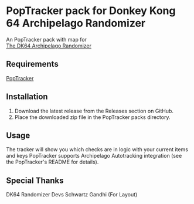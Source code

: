 # PopTracker pack for Donkey Kong 64 Archipelago Randomizer

An PopTracker pack with map for\
[The DK64 Archipelago Randomizer](https://github.com/2dos/DK64-Randomizer)

## Requirements
[PopTracker](https://github.com/black-sliver/PopTracker)

## Installation

1. Download the latest release from the Releases section on GitHub.
2. Place the downloaded zip file in the PopTracker packs directory.

## Usage

The tracker will show you which checks are in logic with your current items and keys
PopTracker supports Archipelago Autotracking integration (see the PopTracker's README for details).

## Special Thanks
DK64 Randomizer Devs
Schwartz Gandhi (For Layout)